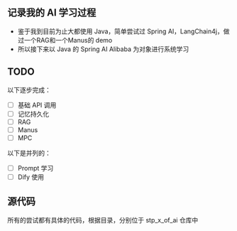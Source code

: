 ## 记录我的 AI 学习过程  

- 鉴于我到目前为止大都使用 Java，简单尝试过 Spring AI，LangChain4j，做过一个RAG和一个Manus的 demo  
- 所以接下来以 Java 的 Spring AI Alibaba 为对象进行系统学习  

## TODO  

以下逐步完成：
- [ ] 基础 API 调用  
- [ ] 记忆持久化  
- [ ] RAG  
- [ ] Manus  
- [ ] MPC  

以下是并列的：
- [ ] Prompt 学习 
- [ ] Dify 使用 

## 源代码  
所有的尝试都有具体的代码，根据目录，分别位于 stp_x_of_ai 仓库中
